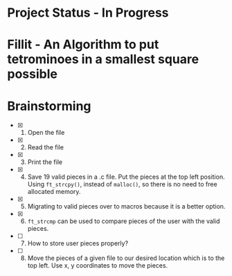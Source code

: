 # Project Status - In Progress
# Fillit - An Algorithm to put tetrominoes in a smallest square possible

# Brainstorming
- [X] 1. Open the file
- [X] 2. Read the file
- [X] 3. Print the file
- [X] 4. Save 19 valid pieces in a .c file. Put the pieces at the top left position. Using `ft_strcpy()`, instead of `malloc()`, so there is no need to free allocated memory.
- [X] 5. Migrating to valid pieces over to macros because it is a better option.
- [X] 6. `ft_strcmp` can be used to compare pieces of the user with the valid pieces.
- [ ] 7. How to store user pieces properly?
- [ ] 8. Move the pieces of a given file to our desired location which is to the top left. Use x, y coordinates to move the pieces.

